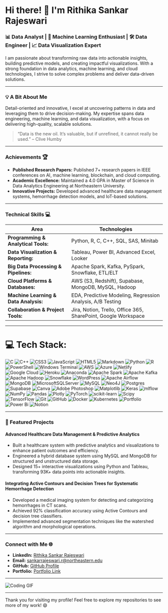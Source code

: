 # Hi there! 👋 I'm Rithika Sankar Rajeswari

### 📊 Data Analyst | 🧠 Machine Learning Enthusiast | 🛠️ Data Engineer | 📈 Data Visualization Expert  
I am passionate about transforming raw data into actionable insights, building predictive models, and creating impactful visualizations. With a strong foundation in data analytics, machine learning, and cloud technologies, I strive to solve complex problems and deliver data-driven solutions.

---

### 💡 A Bit About Me
Detail-oriented and innovative, I excel at uncovering patterns in data and leveraging them to drive decision-making. My expertise spans data engineering, machine learning, and data visualization, with a focus on delivering high-quality, scalable solutions.

> “Data is the new oil. It’s valuable, but if unrefined, it cannot really be used.” – Clive Humby

---

### Achievements 🏆

- **Published Research Papers:** Published 7+ research papers in IEEE conferences on AI, machine learning, blockchain, and cloud computing.
- **Academic Excellence:** Maintained a 4.0 GPA in Master of Science in Data Analytics Engineering at Northeastern University.
- **Innovative Projects:** Developed advanced healthcare data management systems, hemorrhage detection models, and IoT-based solutions.

---

### Technical Skills 💻

| Area                                      | Technologies                                     |
|-------------------------------------------|--------------------------------------------------|
| **Programming & Analytical Tools:**       | Python, R, C, C++, SQL, SAS, Minitab            |
| **Data Visualization & Reporting:**       | Tableau, Power BI, Advanced Excel, Looker       |
| **Big Data Processing & Pipelines:**      | Apache Spark, Kafka, PySpark, Snowflake, ETL/ELT|
| **Cloud Platforms & Databases:**          | AWS (S3, Redshift), Supabase, MongoDB, MySQL, Hadoop |
| **Machine Learning & Data Analysis:**     | EDA, Predictive Modeling, Regression Analysis, A/B Testing |
| **Collaboration & Project Tools:**        | Jira, Notion, Trello, Office 365, SharePoint, Google Workspace |

---



# 💻 Tech Stack:
![C](https://img.shields.io/badge/c-%2300599C.svg?style=for-the-badge&logo=c&logoColor=white) ![C++](https://img.shields.io/badge/c++-%2300599C.svg?style=for-the-badge&logo=c%2B%2B&logoColor=white) ![CSS3](https://img.shields.io/badge/css3-%231572B6.svg?style=for-the-badge&logo=css3&logoColor=white) ![JavaScript](https://img.shields.io/badge/javascript-%23323330.svg?style=for-the-badge&logo=javascript&logoColor=%23F7DF1E) ![HTML5](https://img.shields.io/badge/html5-%23E34F26.svg?style=for-the-badge&logo=html5&logoColor=white) ![Markdown](https://img.shields.io/badge/markdown-%23000000.svg?style=for-the-badge&logo=markdown&logoColor=white) ![Python](https://img.shields.io/badge/python-3670A0?style=for-the-badge&logo=python&logoColor=ffdd54) ![R](https://img.shields.io/badge/r-%23276DC3.svg?style=for-the-badge&logo=r&logoColor=white) ![PowerShell](https://img.shields.io/badge/PowerShell-%235391FE.svg?style=for-the-badge&logo=powershell&logoColor=white) ![Windows Terminal](https://img.shields.io/badge/Windows%20Terminal-%234D4D4D.svg?style=for-the-badge&logo=windows-terminal&logoColor=white) ![AWS](https://img.shields.io/badge/AWS-%23FF9900.svg?style=for-the-badge&logo=amazon-aws&logoColor=white) ![Azure](https://img.shields.io/badge/azure-%230072C6.svg?style=for-the-badge&logo=microsoftazure&logoColor=white) ![Netlify](https://img.shields.io/badge/netlify-%23000000.svg?style=for-the-badge&logo=netlify&logoColor=#00C7B7) ![Google Cloud](https://img.shields.io/badge/GoogleCloud-%234285F4.svg?style=for-the-badge&logo=google-cloud&logoColor=white) ![Heroku](https://img.shields.io/badge/heroku-%23430098.svg?style=for-the-badge&logo=heroku&logoColor=white) ![Anaconda](https://img.shields.io/badge/Anaconda-%2344A833.svg?style=for-the-badge&logo=anaconda&logoColor=white) ![Apache Spark](https://img.shields.io/badge/Apache%20Spark-FDEE21?style=for-the-badge&logo=apachespark&logoColor=black) ![Apache Kafka](https://img.shields.io/badge/Apache%20Kafka-000?style=for-the-badge&logo=apachekafka) ![Apache Hadoop](https://img.shields.io/badge/Apache%20Hadoop-66CCFF?style=for-the-badge&logo=apachehadoop&logoColor=black) ![Snowflake](https://img.shields.io/badge/snowflake-%2329B5E8.svg?style=for-the-badge&logo=snowflake&logoColor=white) ![WordPress](https://img.shields.io/badge/WordPress-%23117AC9.svg?style=for-the-badge&logo=WordPress&logoColor=white) ![Apache Airflow](https://img.shields.io/badge/Apache%20Airflow-017CEE?style=for-the-badge&logo=Apache%20Airflow&logoColor=white) ![MongoDB](https://img.shields.io/badge/MongoDB-%234ea94b.svg?style=for-the-badge&logo=mongodb&logoColor=white) ![MicrosoftSQLServer](https://img.shields.io/badge/Microsoft%20SQL%20Server-CC2927?style=for-the-badge&logo=microsoft%20sql%20server&logoColor=white) ![MySQL](https://img.shields.io/badge/mysql-4479A1.svg?style=for-the-badge&logo=mysql&logoColor=white) ![Neo4J](https://img.shields.io/badge/Neo4j-008CC1?style=for-the-badge&logo=neo4j&logoColor=white) ![Postgres](https://img.shields.io/badge/postgres-%23316192.svg?style=for-the-badge&logo=postgresql&logoColor=white) ![Supabase](https://img.shields.io/badge/Supabase-3ECF8E?style=for-the-badge&logo=supabase&logoColor=white) ![Canva](https://img.shields.io/badge/Canva-%2300C4CC.svg?style=for-the-badge&logo=Canva&logoColor=white) ![Adobe Photoshop](https://img.shields.io/badge/adobe%20photoshop-%2331A8FF.svg?style=for-the-badge&logo=adobe%20photoshop&logoColor=white) ![Matplotlib](https://img.shields.io/badge/Matplotlib-%23ffffff.svg?style=for-the-badge&logo=Matplotlib&logoColor=black) ![Keras](https://img.shields.io/badge/Keras-%23D00000.svg?style=for-the-badge&logo=Keras&logoColor=white) ![mlflow](https://img.shields.io/badge/mlflow-%23d9ead3.svg?style=for-the-badge&logo=numpy&logoColor=blue) ![NumPy](https://img.shields.io/badge/numpy-%23013243.svg?style=for-the-badge&logo=numpy&logoColor=white) ![Pandas](https://img.shields.io/badge/pandas-%23150458.svg?style=for-the-badge&logo=pandas&logoColor=white) ![Plotly](https://img.shields.io/badge/Plotly-%233F4F75.svg?style=for-the-badge&logo=plotly&logoColor=white) ![PyTorch](https://img.shields.io/badge/PyTorch-%23EE4C2C.svg?style=for-the-badge&logo=PyTorch&logoColor=white) ![scikit-learn](https://img.shields.io/badge/scikit--learn-%23F7931E.svg?style=for-the-badge&logo=scikit-learn&logoColor=white) ![Scipy](https://img.shields.io/badge/SciPy-%230C55A5.svg?style=for-the-badge&logo=scipy&logoColor=%white) ![TensorFlow](https://img.shields.io/badge/TensorFlow-%23FF6F00.svg?style=for-the-badge&logo=TensorFlow&logoColor=white) ![Git](https://img.shields.io/badge/git-%23F05033.svg?style=for-the-badge&logo=git&logoColor=white) ![GitHub](https://img.shields.io/badge/github-%23121011.svg?style=for-the-badge&logo=github&logoColor=white) ![Docker](https://img.shields.io/badge/docker-%230db7ed.svg?style=for-the-badge&logo=docker&logoColor=white) ![Kubernetes](https://img.shields.io/badge/kubernetes-%23326ce5.svg?style=for-the-badge&logo=kubernetes&logoColor=white) ![Portfolio](https://img.shields.io/badge/Portfolio-%23000000.svg?style=for-the-badge&logo=firefox&logoColor=#FF7139) ![Power Bi](https://img.shields.io/badge/power_bi-F2C811?style=for-the-badge&logo=powerbi&logoColor=black) ![Notion](https://img.shields.io/badge/Notion-%23000000.svg?style=for-the-badge&logo=notion&logoColor=white)


---

### 🚀 Featured Projects

#### Advanced Healthcare Data Management & Predictive Analytics
- Built a healthcare system with predictive analytics and visualizations to enhance patient outcomes and efficiency.
- Engineered a hybrid database system using MySQL and MongoDB for structured and unstructured data storage.
- Designed 15+ interactive visualizations using Python and Tableau, transforming 93K+ data points into actionable insights.

#### Integrating Active Contours and Decision Trees for Systematic Hemorrhage Detection
- Developed a medical imaging system for detecting and categorizing hemorrhages in CT scans.
- Achieved 92% classification accuracy using Active Contours and decision tree classifiers.
- Implemented advanced segmentation techniques like the watershed algorithm and morphological operations.

---

### Connect with Me 🌐

- **LinkedIn:** [Rithika Sankar Rajeswari](https://www.linkedin.com/in/rithika-s-r)
- **Email:** [sankarrajeswari.r@northeastern.edu](mailto:sankarrajeswari.r@northeastern.edu)
- **GitHub:** [GitHub Profile](https://github.com/rithika-sr)
- **Portfolio:** [Portfolio Link](https://sites.google.com/view/rithikasankarrajeswari/home)

---

![Coding GIF](https://media.giphy.com/media/v1.Y2lkPTc5MGI3NjExMGFteGZndGFsbnNoM2I4NmE2eXJoYWZubHI1b3o3Z2k3Nmhndjk4MCZlcD12MV9naWZzX3NlYXJjaCZjdD1n/JWuBH9rCO2uZuHBFpm/giphy.gif)

---

Thank you for visiting my profile! Feel free to explore my repositories to see more of my work! 😄
